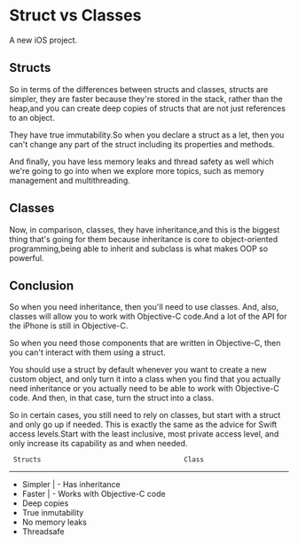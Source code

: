 # Struct vs Classes

A new iOS project.

## Structs
So in terms of the differences between structs and classes, structs are simpler, they are faster because they're
stored in the stack, rather than the heap,and you can create deep copies of structs that are not just references to an object.

They have true immutability.So when you declare a struct as a let, then you can't change any part of the struct including its properties and methods.

And finally, you have less memory leaks and thread safety as well which we're going to go into when we
explore more topics, such as memory management and multithreading.
 
 ## Classes
 
 Now, in comparison, classes, they have inheritance,and this is the biggest thing that's going for them because inheritance is core to object-oriented programming,being able to
 inherit and subclass is what makes OOP so powerful.

## Conclusion

 So when you need inheritance, then you'll need to use classes. And, also, classes will allow you to work
 with Objective-C code.And a lot of the API for the iPhone is still in Objective-C.

 So when you need those components that are written in Objective-C, then you can't interact with them
 using a struct.

 You should use a struct by default whenever you want to create a new custom object, and only turn it into a class when you find that you actually need inheritance or you actually need to be able to work with Objective-C code. And then, in that case, turn the struct into a class.

 So in certain cases, you still need to rely on classes, but start with a struct and only go up if needed.
 This is exactly the same as the advice for Swift access levels.Start with the least inclusive, most private access level, and only increase its capability as and when needed.

     Structs                                    Class
 ------ ------ ------ ------ ------ --- ------ --------- ------ --------- ------ ------
 - Simpler                                   | - Has inheritance
 - Faster                                    | - Works with Objective-C code
 - Deep copies
 - True inmutability
 - No memory leaks
 - Threadsafe
